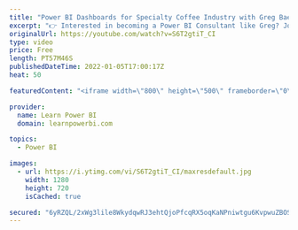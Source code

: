 ```yaml
---
title: "Power BI Dashboards for Specialty Coffee Industry with Greg Baerg"
excerpt: "👉 Interested in becoming a Power BI Consultant like Greg? Join our Upcoming Event at https://web.learnpowerbi.com/consultant/   👉 Connect with Greg Baerg on LinkedIn at https://www.linkedin.com/in/gregbaerg/   👉 Get access to all the #PowerBIConference Sessions at https://www.PowerBIConference.com/recording"
originalUrl: https://youtube.com/watch?v=S6T2gtiT_CI
type: video
price: Free
length: PT57M46S
publishedDateTime: 2022-01-05T17:00:17Z
heat: 50

featuredContent: "<iframe width=\"800\" height=\"500\" frameborder=\"0\" src=\"https://www.youtube.com/embed/S6T2gtiT_CI\" allow=\"accelerometer; autoplay; encrypted-media; gyroscope; picture-in-picture\" allowfullscreen></iframe>"

provider:
  name: Learn Power BI
  domain: learnpowerbi.com

topics:
  - Power BI

images:
  - url: https://i.ytimg.com/vi/S6T2gtiT_CI/maxresdefault.jpg
    width: 1280
    height: 720
    isCached: true

secured: "6yRZQL/2xWg3lile8WkydqwRJ3ehtQjoPfcqRX5oqKaNPniwtgu6KvpwuZBOSAu4q4ExQO0A+BNvpQMYNs3rNR/Bi1wsATtagbQ8QKEtL9pYdvp/moSaIFUrg/cxX23pXwQlPrCRHGQMIUXDViLh3zsQ7/lnNaCWwhvg7gTwlTTlfpz+w4xwFenE8ssrMELEbdbnR2zvomYAim7SSV69M+vIdXONL875kYJWjUONaqvuMrJj5NdmdKyBiMGFJ8MiFYM2HgExa1+N1VGfTcvcnXmct91gFkl/jLGkwPBbj5ReSnoEJKvNobj3AVlsZzLJ9klwKncmrigN5q2E10E7IenikqQ/CdYfHNvA3tBY3S7BWchtclffTz3M7upOhODcVRmCFUJLB+TWhboiMOTS/R5cKMJTlkj5QBUXDcbiCnM=;sZCcKQ8D7mPi+Ptj2CEhlQ=="
---
```


